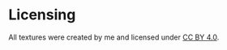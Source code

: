 # Licensing

All textures were created by me and licensed under [CC BY 4.0](https://creativecommons.org/licenses/by/4.0/).